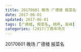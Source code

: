 ```yaml
---
title: 20170601 晚场 广德楼 报菜名
date: 2017-06-01
updated: 2017-06-01
tags: [广德楼, 报菜名, 相声, 高峰] 
categories: (2017)丁酉年场次 
---
```

20170601 晚场 广德楼 报菜名